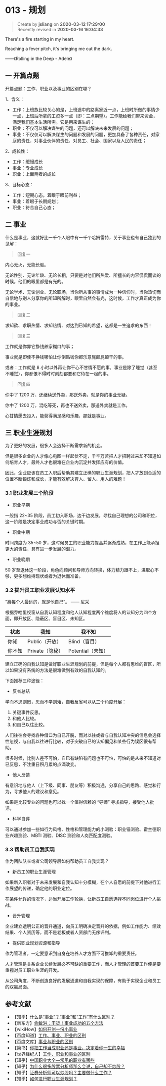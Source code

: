 013 - 规划
===

> Create by **jsliang** on **2020-03-12 17:29:00**  
> Recently revised in **2020-03-16 16:04:33**

There's a fire starting in my heart.

Reaching a fever pitch, it's bringing me out the dark.

——《Rolling in the Deep - Adele》

## 一 开篇点题

开篇点题：工作、职业以及事业的区别在哪？

1、含义：

* 工作：上班族比较关心的是，上班途中的路离家近一点，上班时所做的事情少一点，上班后所拿的工资多一点（即：三点期望）。工作能给我们带来资金，满足我们基本生活所需。它是用来谋生的；
* 职业：不仅可以解决谋生的问题，还可以解决未来发展的问题；
* 事业：不仅仅可以解决谋生的问题和发展的问题，更加具备了各种责任，对家庭的责任，对事业伙伴的责任，对员工、社会、国家以及人民的责任；

2、成长性：

* 工作：缓慢成长
* 事业：专业成长
* 职业：上面两者的成长

3、目标心态：

* 工作：短期心态，着眼于眼前利益；
* 事业：着眼于长期规划；
* 职业：符合自己心态；

## 二 事业

什么是事业，这就好比一千个人眼中有一千个哈姆雷特，关于事业也有自己独到的见解：

> 回复一

内心无火，无能长驱。

无论性别、无论年龄、无论长相，只要是对他们所热爱、所擅长的内容侃侃而谈的时候，他们的眼里都是有光的。

无论学术、无论创业、无论职场，当你所从事的事情成为一种信仰时，当你热切而自信地与别人分享你的所知所解时，眼里自然会有光，这时候，工作才真正成为你的事业。

> 回复二

求知欲、求职热情、求知热情、对达到已知的希望，这都是一生追求的东西！

> 回复三

工作就是你靠它挣钱养家糊口的事；

事业就是即使不挣钱哪怕让你倒贴钱你都乐意屁颠屁颠干的事。

或者：工作就是 8 小时以外再让你干心不甘情不愿的事，事业是除了睡觉（甚至不睡觉），你都恨不得时时刻刻都要和它待在一起的事。

> 回复四

你中了 1200 万，还继续送外卖，那送外卖，就是你的事业无疑。

你中了 1200 万，混吃等死，再也不送外卖，那送外卖就是工作。

心甘情愿去投入，能获得满足感和乐趣，那就是事业。

## 三 职业生涯规划

为了更好的发展，很多人会选择不断需求新的机会。

但是很多企业的人才像心电图一样起伏不定，千辛万苦把人才招聘过来却不知道如何培育人才，最终人才也很难在企业内沉淀并发挥应有的价值。

因此，企业应该在员工入职后帮助其建立正确的职业生涯规划，把人才放到合适的位置不断锻炼和成长，才能有效解决育人、留人、用人的难题！

### 3.1 职业发展三个阶段

* 职业早期

一般指 22~35 阶段，员工初入职场，边干边发展，寻找自己理想的公司和职位，这一阶段是决定事业成功与否的关键时期。

* 职业中期

时间跨度为 35~50 岁，这时候员工的职业能力提高并逐渐成熟，在工作上能承担更大的责任，具有进一步发展的潜力。

* 职业晚期

50 岁至退休这一阶段，角色向顾问和导师方向转换，体力精力跟不上，进取心不够，更多想维持现状或者为退休而准备。

### 3.2 提升员工职业发展认知水平

“离每个人最远的，就是他自己”。 —— 尼采

根据乔哈里视窗从自我认知程度和他人认知程度两个维度将人的认知分为四个方面，即开放区、隐蔽区、盲目区、未知区。

| 状态 | 我知 | 我不知 |
| --- | --- | --- |
| 你知 | Public（开放） | Blind（盲目） |
| 你不知 | Private（隐秘） | Potential（未知） |

建立正确的自我认知是做好职业生涯规划的前提，但是每个人都有思维的盲区，所以如果没有系统的方法是很难做到有效的自我认知的。

下面推荐三种途径：

* 反省总结

学而不思则罔，思而不学则殆，自我反省可以从三个角度开展：

1. 关键事件反思。
2. 和他人比较。
3. 和自己以往比较。

人们往往会寻找各种借口为自已开脱，而对以往或者与自我认知冲突的信息会选择性忽视，与自我以往进行比较，对于突破自已的认知偏见和某些行为误区很有帮助。

很多时候，比别人差不可怕，自已有缺陷有问题也不可怕，可怕的是从来不知道对已反思，不注重日积月累的点滴改变。

* 他人反馈

有意识地与他人（上下级、同事、朋友等）积极沟通，分享自己的思路、感觉和行为，寻求他人的建议和意见。

如果是比较专业的问题也可以找一个值得信赖的 “导师” 寻求指导，接受他人批评。

* 科学自评

可以通过参加一些如行为风格、性格和管理能力的小测验：职业锚测验、霍兰德职业兴趣测验、MBTI 测验、DISC 测验和人岗匹配度测验。

### 3.3 帮助员工自我实现

作为团队队长或者公司领导层如何帮助员工自我实现？

* 新员工的职业生涯管理

如果新入职者对于未来发展和自我认知十分模糊，在个人自愿的前提下对他进行工作展望的传递，确定他的职业定位。

在条件允许的情况下，适当开展工作轮换，让新员工自愿选择不同岗位进行个人挑战。

* 晋升管理

企业建立透明公正的晋升通道，向员工明确决定晋升的依据，例如工作能力、绩效结果、个人资历等，而不是老板或者人资部门无序评判。

* 提供职业规划资源和指导

作为管理者，一定要意识到自身在培养人才方面不可推卸的重要责任。

人才管理是关系企业长续发展必不可缺的重要工作，而人才管理的首要工作便是要重视对员工职业生涯的开发。

从公司角度，不断创造良好的发展通道和自我实现的保障，有助于实现企业和员工的双赢局面。

## 参考文献

* 【知乎】[什么是“事业”？“事业”和“工作”有什么区别？](https://www.zhihu.com/question/21582596)
* 【新东方】[俞敏洪：干货！事业成功的五个方法](http://www.neworiental.org/news/ymhzl/201704/8336810.html)
* 【wikiHow】[如何开创一份小事业](https://zh.wikihow.com/%E5%BC%80%E5%88%9B%E4%B8%80%E4%BB%BD%E5%B0%8F%E4%BA%8B%E4%B8%9A#)
* 【百度知道】[工作、事业、职业的区别](https://zhidao.baidu.com/question/165255823.html)
* 【百度文库】[事业与职业的区别](https://wenku.baidu.com/view/11011848e518964bcf847ced.html)
* 【简书】[你把工作当成职业还是事业，决定着你一生的幸福](https://www.jianshu.com/p/fb2451ab181e)
* 【世界经纪人】[工作、职业和事业的区别](http://www.ceconlinebbs.com/FORUM_POST_900001_900008_927943_0.HTM)
* 【知乎】[中国职业大全—常见的职业有哪些](https://zhuanlan.zhihu.com/p/101116475)
* 【知乎】[为什么很多股票分析师那么会说，自己却不炒股？](https://zhuanlan.zhihu.com/p/72850294)
* 【知乎】[证券分析师可以炒股吗？主要做什么工作？](https://www.gaodun.com/zq/1109531.html)
* 【知乎】[如何进行职业生涯规划？](https://zhuanlan.zhihu.com/p/74014603)


